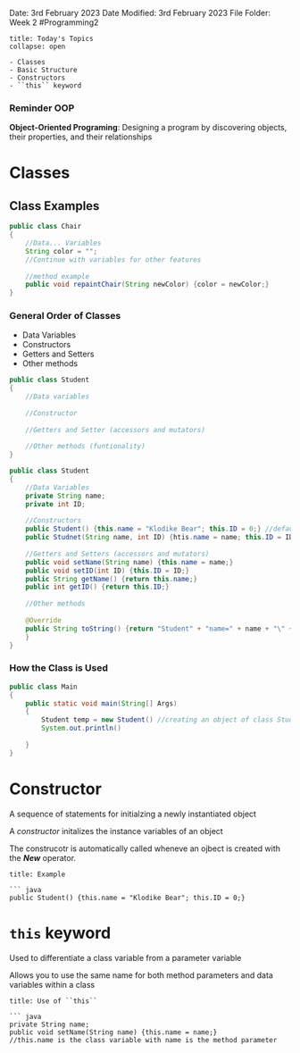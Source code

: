Date: 3rd February 2023
Date Modified: 3rd February 2023
File Folder: Week 2
#Programming2 

```ad-abstract
title: Today's Topics
collapse: open

- Classes
- Basic Structure
- Constructors
- ``this`` keyword

```


### Reminder OOP

**Object-Oriented Programing**: 
Designing a program by discovering objects, their properties, and their relationships

# Classes

## Class Examples

```java
public class Chair
{
	//Data... Variables
	String color = "";
	//Continue with variables for other features
	
	//method example
	public void repaintChair(String newColor) {color = newColor;}
}
```

### General Order of Classes

- Data Variables
- Constructors
- Getters and Setters
- Other methods

``` java
public class Student 
{
	//Data variables
	
	//Constructor
	
	//Getters and Setter (accessors and mutators)
	
	//Other methods (funtionality)
}
```

```java
public class Student 
{
	//Data Variables
	private String name;
	private int ID;
	
	//Constructors
	public Student() {this.name = "Klodike Bear"; this.ID = 0;} //default constructor
	public Studnet(String name, int ID) {htis.name = name; this.ID = ID;} // constructor that takes two parameters
	
	//Getters and Setters (accessors and mutators)
	public void setName(String name) {this.name = name;}
	public void setID(int ID) {this.ID = ID;}
	public String getName() {return this.name;}
	public int getID() {return this.ID;}
	
	//Other methods
	
	@Override
	public String toString() {return "Student" + "name=" + name + "\" + ",ID=" + ID + ); 
	}
}
```

### How the Class is Used

```java
public class Main
{
	public static void main(String[] Args)
	{
		Student temp = new Student() //creating an object of class Student
		System.out.println()
		
	}
}
```


# Constructor

A sequence of statements for initialzing a newly instantiated object

A *constructor* initalizes the instance variables of an object

The construcotr is automatically called wheneve an ojbect is created with the ***New*** operator.

```ad-info
title: Example

``` java
public Student() {this.name = "Klodike Bear"; this.ID = 0;}
```


# ``this`` keyword

Used to differentiate a class variable from a parameter variable

Allows you to use the same name for both method parameters and data variables within a class

```ad-example
title: Use of ``this``

``` java
private String name;
public void setName(String name) {this.name = name;}
//this.name is the class variable with name is the method parameter
```















